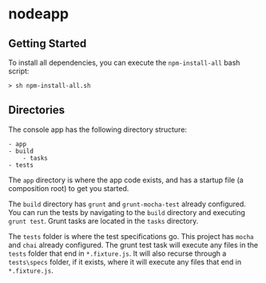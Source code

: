 nodeapp
==========

## Getting Started
To install all dependencies, you can execute the ``npm-install-all`` bash script:
```Shell
> sh npm-install-all.sh
```

## Directories
The console app has the following directory structure:
```
- app
- build
    - tasks
- tests
```

The ``app`` directory is where the app code exists, and has a startup file (a composition root) to get you started.

The ``build`` directory has ``grunt`` and ``grunt-mocha-test`` already configured. You can run the tests by navigating to the ``build`` directory and executing ``grunt test``. Grunt tasks are located in the ``tasks`` directory.

The ``tests`` folder is where the test specifications go. This project has ``mocha`` and ``chai`` already configured. The grunt test task will execute any files in the ``tests`` folder that end in ``*.fixture.js``. It will also recurse through a ``tests\specs`` folder, if it exists, where it will execute any files that end in ``*.fixture.js``.

